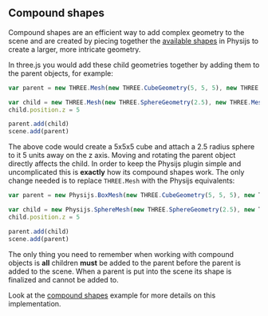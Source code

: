 ## Compound shapes

Compound shapes are an efficient way to add complex geometry to the scene and are created by piecing together the [available shapes](https://github.com/chandlerprall/Physijs/wiki/Basic-Shapes) in Physijs to create a larger, more intricate geometry.

In three.js you would add these child geometries together by adding them to the parent objects, for example:

```javascript
var parent = new THREE.Mesh(new THREE.CubeGeometry(5, 5, 5), new THREE.MeshBasicMaterial({ color: 0x888888 }))

var child = new THREE.Mesh(new THREE.SphereGeometry(2.5), new THREE.MeshBasicMaterial({ color: 0x888888 }))
child.position.z = 5

parent.add(child)
scene.add(parent)
```

The above code would create a 5x5x5 cube and attach a 2.5 radius sphere to it 5 units away on the z axis. Moving and rotating the parent object directly affects the child. In order to keep the Physijs plugin simple and uncomplicated this is **exactly** how its compound shapes work. The only change needed is to replace `THREE.Mesh` with the Physijs equivalents:

```javascript
var parent = new Physijs.BoxMesh(new THREE.CubeGeometry(5, 5, 5), new THREE.MeshBasicMaterial({ color: 0x888888 }))

var child = new Physijs.SphereMesh(new THREE.SphereGeometry(2.5), new THREE.MeshBasicMaterial({ color: 0x888888 }))
child.position.z = 5

parent.add(child)
scene.add(parent)
```

The only thing you need to remember when working with compound objects is **all** children **must** be added to the parent before the parent is added to the scene. When a parent is put into the scene its shape is finalized and cannot be added to.

Look at the [compound shapes](https://github.com/chandlerprall/Physijs/blob/master/examples/compound.html) example for more details on this implementation.
